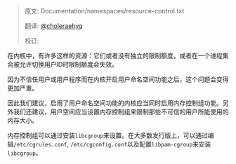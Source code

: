 > 原文: Documentation/namespaces/resource-control.txt
> 
> 翻译: [@choleraehyq](https://github.com/choleraehyq)
> 
> 校订: []()

在内核中，有许多这样的资源：它们或者没有独立的限制额度，或者在一个进程集合被允许切换用户ID时限制额度会失效。

因为不信任用户或用户程序而在内核开启用户命名空间功能之后，这个问题会变得更加严重。
 
因此我们建议，启用了用户命名空间功能的内核应当同时启用内存控制组功能。另外我们还建议，用户空间应当设置内存控制组来限制那些不可信的用户所能使用的内存大小。

内存控制组可以通过安装`libcgroup`来设置。在大多数发行版上，可以通过编辑`/etc/cgrules.conf`,
`/etc/cgconfig.conf`以及配置`libpam-cgroup`来安装`libcgroup`。
